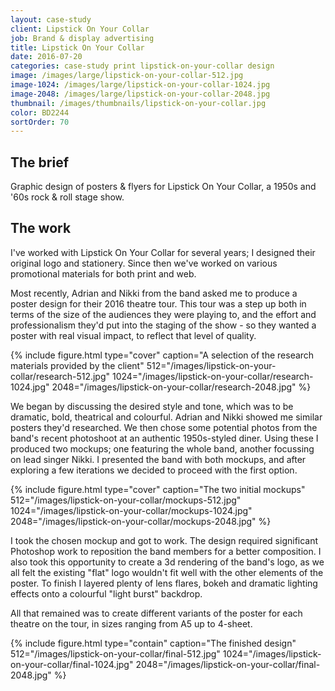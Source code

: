 ```yaml
---
layout: case-study
client: Lipstick On Your Collar
job: Brand & display advertising
title: Lipstick On Your Collar
date: 2016-07-20
categories: case-study print lipstick-on-your-collar design
image: /images/large/lipstick-on-your-collar-512.jpg
image-1024: /images/large/lipstick-on-your-collar-1024.jpg
image-2048: /images/large/lipstick-on-your-collar-2048.jpg
thumbnail: /images/thumbnails/lipstick-on-your-collar.jpg
color: BD2244
sortOrder: 70
---
```

## The brief
Graphic design of posters & flyers for Lipstick On Your Collar, a 1950s and '60s rock & roll stage show. 

## The work
I've worked with Lipstick On Your Collar for several years; I designed their original logo and stationery. Since then we've worked on various promotional materials for both print and web.

Most recently, Adrian and Nikki from the band asked me to produce a poster design for their 2016 theatre tour. This tour was a step up both in terms of the size of the audiences they were playing to, and the effort and professionalism they'd put into the staging of the show - so they wanted a poster with real visual impact, to reflect that level of quality.

{%
include figure.html
type="cover"
caption="A selection of the research materials provided by the client"
512="/images/lipstick-on-your-collar/research-512.jpg"
1024="/images/lipstick-on-your-collar/research-1024.jpg"
2048="/images/lipstick-on-your-collar/research-2048.jpg"
%}

We began by discussing the desired style and tone, which was to be dramatic, bold, theatrical and colourful. Adrian and Nikki showed me similar posters they'd researched. We then chose some potential photos from the band's recent photoshoot at an authentic 1950s-styled diner. Using these I produced two mockups; one featuring the whole band, another focussing on lead singer Nikki. I presented the band with both mockups, and after exploring a few iterations we decided to proceed with the first option.

{%
include figure.html
type="cover"
caption="The two initial mockups"
512="/images/lipstick-on-your-collar/mockups-512.jpg"
1024="/images/lipstick-on-your-collar/mockups-1024.jpg"
2048="/images/lipstick-on-your-collar/mockups-2048.jpg"
%}

I took the chosen mockup and got to work. The design required significant Photoshop work to reposition the band members for a better composition. I also took this opportunity to create a 3d rendering of the band's logo, as we all felt the existing "flat" logo wouldn't fit well with the other elements of the poster. To finish I layered plenty of lens flares, bokeh and dramatic lighting effects onto a colourful "light burst" backdrop.

All that remained was to create different variants of the poster for each theatre on the tour, in sizes ranging from A5 up to 4-sheet.

{%
include figure.html
type="contain"
caption="The finished design"
512="/images/lipstick-on-your-collar/final-512.jpg"
1024="/images/lipstick-on-your-collar/final-1024.jpg"
2048="/images/lipstick-on-your-collar/final-2048.jpg"
%}